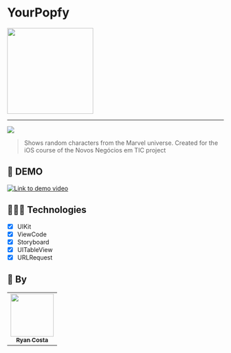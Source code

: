 # YourPopfy

<img width="200" src="https://github.com/ryancosta15/YourPopfy/assets/89921782/723bfaa2-4fea-422e-9216-919a64a6a0d6">

<hr>





<img src="https://img.shields.io/badge/Swift-FA7343?style=for-the-badge&logo=swift&logoColor=white">

> Shows random characters from the Marvel universe. Created for the iOS course of the Novos Negócios em TIC project

## 🎥 DEMO
[![Link to demo video](https://github.com/ryancosta15/YourPopfy/assets/89921782/723bfaa2-4fea-422e-9216-919a64a6a0d6)]([http://www.youtube.com/watch?v=DkoN7SA1MuE](https://github.com/ryancosta15/YourPopfy/assets/89921782/f269eda2-e411-46de-a3d3-ed50a84ed06c) "Go to video")

## 👩🏾‍💻 Technologies
- [x] UIKit
- [x] ViewCode
- [x] Storyboard
- [x] UITableView
- [x] URLRequest

## 🤝 By

<table>
  <tr>
    <td align="center">
      <a href="https://github.com/ryancosta15">
        <img src="https://avatars.githubusercontent.com/u/89921782?v=4" width="100px;"/><br>
        <sub>
          <b>Ryan Costa</b>
        </sub>
      </a>
    </td>
  </tr>
</table>
